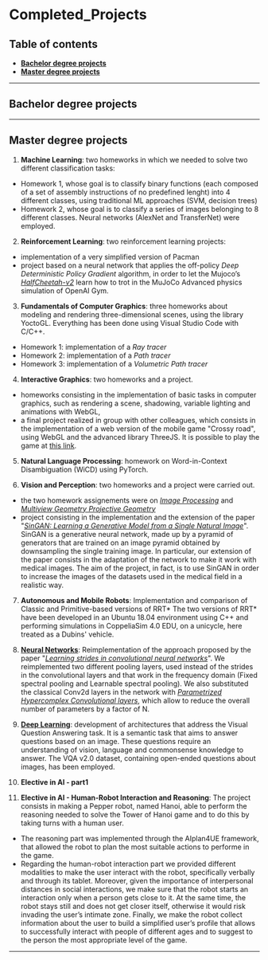 # Completed_Projects

## Table of contents

* [**Bachelor degree projects**](https://github.com/Sofia-Santilli/Completed_Projects/tree/main/Bachelor's%20degree%20projects)
* [**Master degree projects**](https://github.com/Sofia-Santilli/Completed_Projects/tree/main/Master's%20degree%20projects)
***

## Bachelor degree projects

***

## Master degree projects

1. **Machine Learning**: two homeworks in which we needed to solve two different classification tasks:
* Homework 1, whose goal is to classify binary functions (each composed of a set of assembly instructions of no predefined lenght) into 4 different classes, using traditional ML approaches (SVM, decision trees) 
* Homework 2, whose goal is to classify a series of images belonging to 8 different classes. Neural networks (AlexNet and TransferNet) were employed.

2. **Reinforcement Learning**: two reinforcement learning projects:
* implementation of a very simplified version of Pacman
* project based on a neural network that applies the off-policy _Deep Deterministic Policy Gradient_ algorithm, 
in order to let the Mujoco’s [_HalfCheetah-v2_](https://gym.openai.com/envs/HalfCheetah-v2/) learn how 
to trot in the MuJoCo Advanced physics simulation of OpenAI Gym.

3. **Fundamentals of Computer Graphics**: three homeworks about modeling and rendering three-dimensional scenes, using the library YoctoGL. Everything has been done using Visual Studio Code with C/C++.
* Homework 1: implementation of a _Ray tracer_
* Homework 2: implementation of a _Path tracer_
* Homework 3: implementation of a _Volumetric Path tracer_

4. **Interactive Graphics**: two homeworks and a project.
* homeworks consisting in the implementation of basic tasks in computer graphics, such as rendering a scene, 
shadowing, variable lighting and animations with WebGL,
* a final project realized in group with other colleagues, which consists in the 
implementation of a web version of the mobile game "Crossy road", using WebGL and the advanced library ThreeJS. 
It is possible to play the game at [this link](https://lucpol98.github.io/university_projects/Master%20Degree/Interactive%20Graphics/Project/main.html).

5. **Natural Language Processing**: homework on Word-in-Context Disambiguation (WiCD) using PyTorch.

6. **Vision and Perception**: two homeworks and a project were carried out.
* the two homework assignements were on [_Image Processing_](https://en.wikipedia.org/wiki/Digital_image_processing)
and [_Multiview Geometry Projective Geometry_](https://en.wikipedia.org/wiki/Projective_geometry)
* project consisting in the implementation and the extension of the paper
 "[_SinGAN: Learning a Generative Model from a Single Natural Image_](https://arxiv.org/pdf/1905.01164.pdf)". 
 SinGAN is a generative neural network, made up by a pyramid of generators that are trained on an image pyramid obtained by downsampling the single training image.
 In particular, our extension of the paper consists in the adaptation of the network to make it work 
 with medical images. The aim of the project, in fact, is to use SinGAN in order to increase the images of the datasets used in the medical field in a realistic way.

7. **Autonomous and Mobile Robots**: Implementation and comparison of Classic and Primitive-based versions of RRT*
The two versions of RRT* have been developed in an Ubuntu 18.04 environment using C++ and performing simulations in CoppeliaSim 4.0 EDU, on a unicycle, here treated as a Dubins' vehicle.

8. [**Neural Networks**](https://github.com/Sofia-Santilli/Completed_Projects/tree/main/Master%20degree%20projects/Neural%20Networks): Reimplementation of the approach proposed by the paper "[_Learning strides in convolutional neural networks_](https://arxiv.org/pdf/2202.01653.pdf)".
We reimplemented two different pooling layers, used instead of the strides in the convolutional layers and that work in the frequency domain (Fixed spectral pooling and Learnable spectral pooling).
We also substituted the classical Conv2d layers in the network with [_Parametrized Hypercomplex Convolutional layers_](https://arxiv.org/pdf/2110.04176.pdf), which allow to reduce the overall number of parameters by a factor of N.

9. [**Deep Learning**](https://github.com/Sofia-Santilli/Completed_Projects/tree/main/Master%20degree%20projects/Deep%20Learning): development of architectures that address the Visual Question Answering task. It is a semantic task that aims to answer questions based on an image.
These questions require an understanding of vision, language and commonsense knowledge to answer. The VQA v2.0 dataset, containing open-ended questions about images, has been employed.

10. **Elective in AI - part1**

11. **Elective in AI - Human-Robot Interaction and Reasoning**: The project consists in making a Pepper robot, named
Hanoi, able to perform the reasoning needed to solve the Tower of Hanoi game and to do this by taking
turns with a human user. 
* The reasoning part was implemented through the AIplan4UE framework, that allowed the robot to plan the most suitable actions to performe in the game.
* Regarding the human-robot interaction part we provided different modalities to make the user interact with the robot,
specifically verbally and through its tablet. Moreover, given the importance of interpersonal distances in
social interactions, we make sure that the robot starts an interaction only when a person gets close to it. 
At the same time, the robot stays still and does not get closer itself,
otherwise it would risk invading the user’s intimate zone. 
Finally, we make the robot collect information about the user to build a simplified user’s profile that allows 
to successfully interact with people of different ages and to suggest to the person the most appropriate level of the game.


***
